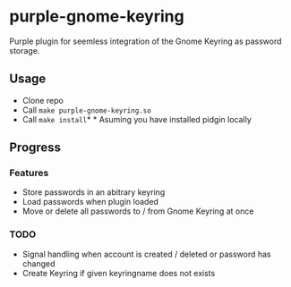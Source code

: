 # purple-gnome-keyring

Purple plugin for seemless integration of the Gnome Keyring as password storage.

## Usage
- Clone repo
- Call `make purple-gnome-keyring.so`
- Call `make install`\*
\* Asuming you have installed pidgin locally

## Progress
### Features
- Store passwords in an abitrary keyring
- Load passwords when plugin loaded
- Move or delete all passwords to / from Gnome Keyring at once

### TODO
- Signal handling when account is created / deleted or password has changed
- Create Keyring if given keyringname does not exists


